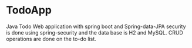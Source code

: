# TodoApp
Java Todo Web application with spring boot and Spring-data-JPA security is done using spring-security and the data base is H2 and MySQL.
CRUD operations are done on the to-do list.
